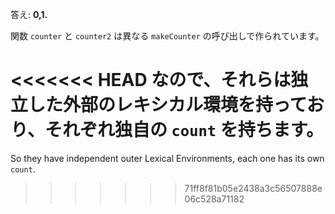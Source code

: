 答え: **0,1.**

関数 `counter` と `counter2` は異なる `makeCounter` の呼び出しで作られています。

<<<<<<< HEAD
なので、それらは独立した外部のレキシカル環境を持っており、それぞれ独自の `count` を持ちます。
=======
So they have independent outer Lexical Environments, each one has its own `count`.
>>>>>>> 71ff8f81b05e2438a3c56507888e06c528a71182
